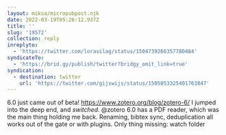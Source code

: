 ```yaml
---
layout: miksa/micropubpost.njk
date: 2022-03-19T05:26:12.937Z
title: ''
slug: '19572'
collection: reply
inreplyto:
  - 'https://twitter.com/loravilag/status/1504739266357780484'
syndicateTo:
  - 'https://brid.gy/publish/twitter?bridgy_omit_link=true'
syndication:
  - destination: twitter
    url: 'https://twitter.com/gijswijs/status/1505053325401763847'
---
```

6.0 just came out of beta! https://www.zotero.org/blog/zotero-6/
I jumped into the deep end, and *switched*. @zotero 6.0 has a PDF reader, which was the main thing holding me back. Renaming, bibtex sync, deduplication all works out of the gate or with plugins. Only thing missing: watch folder
